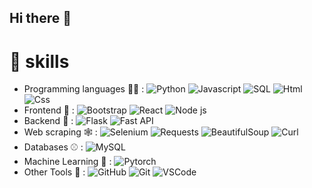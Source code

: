 ## Hi there 👋

<!--
**Programmer2011bird/Programmer2011bird** is a ✨ _special_ ✨ repository because its `README.md` (this file) appears on your GitHub profile.

Here are some ideas to get you started:

- 🔭 I’m currently working on ...
- 🌱 I’m currently learning ...
- 👯 I’m looking to collaborate on ...
- 🤔 I’m looking for help with ...
- 💬 Ask me about ...
- 📫 How to reach me: ...
- 😄 Pronouns: ...
- ⚡ Fun fact: ...
-->
# 📌 skills

- Programming languages 👨‍💻 : 
![Python](https://img.shields.io/badge/python-3?style=flat&logo=python&logoColor=blue&labelColor=black&color=grey)
![Javascript](https://img.shields.io/badge/Javascript-1?style=flat&logo=javascript&logoColor=yellow&labelColor=black&color=grey)
![SQL](https://img.shields.io/badge/SQL-1?logo=sqlite&logoColor=blue&labelColor=black&color=grey)
![Html](https://img.shields.io/badge/HTML-5?style=flat&logo=html5&logoColor=orange&labelColor=black&color=blue)
![Css](https://img.shields.io/badge/CSS-3?style=flat&logo=css3&logoColor=lightblue&labelColor=black&color=blue)
- Frontend 🐥 : 
![Bootstrap](https://img.shields.io/badge/bootstrap-1?style=flat&logo=bootstrap&logoColor=lightpurple&labelColor=black&color=blue)
![React](https://img.shields.io/badge/React-1?style=flat&logo=react&logoColor=lightblue&labelColor=black&color=grey)
![Node js](https://img.shields.io/badge/node.js-1?style=flat&logo=nodedotjs&labelColor=black&color=grey)
- Backend 🍗 : 
![Flask](https://img.shields.io/badge/flask-1?style=flat&logo=flask&labelColor=black&color=grey)
![Fast API](https://img.shields.io/badge/fastapi-1?style=flat&logo=fastapi&labelColor=black&color=grey)
- Web scraping 🕸 : 
![Selenium](https://img.shields.io/badge/selenium-1?style=flat&logo=selenium&labelColor=black&color=grey)
![Requests](https://img.shields.io/badge/requests-1?color=grey)
![BeautifulSoup](https://img.shields.io/badge/BeautifulSoup-1?color=grey)
![Curl](https://img.shields.io/badge/curl-1?style=flat&logo=curl&logoColor=lightblue&labelColor=black&color=grey)
- Databases ⚾ : 
![MySQL](https://img.shields.io/badge/mysql-1?style=flat&logo=mysql&labelColor=black&color=grey)
- Machine Learning 🤖 :
![Pytorch](https://img.shields.io/badge/pytorch-1?style=flat&logo=pytorch&labelColor=black&color=grey)
- Other Tools 🔨 : 
![GitHub](https://img.shields.io/badge/github-1?style=flat&logo=github&labelColor=black&color=darkblue)
![Git](https://img.shields.io/badge/git-1?style=flat&logo=git&labelColor=black&color=darkblue)
![VSCode](https://img.shields.io/badge/VSCode-1?color=grey)
